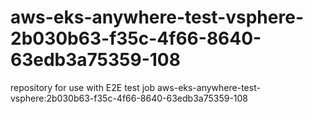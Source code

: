 # aws-eks-anywhere-test-vsphere-2b030b63-f35c-4f66-8640-63edb3a75359-108
repository for use with E2E test job aws-eks-anywhere-test-vsphere:2b030b63-f35c-4f66-8640-63edb3a75359-108
